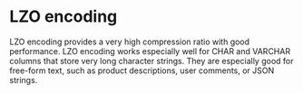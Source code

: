 # LZO encoding<a name="lzo-encoding"></a>

LZO encoding provides a very high compression ratio with good performance\. LZO encoding works especially well for CHAR and VARCHAR columns that store very long character strings\. They are especially good for free\-form text, such as product descriptions, user comments, or JSON strings\. 
